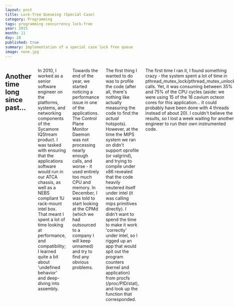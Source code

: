 ```yaml
---
layout: post
title: Lock-free Queueing (Special Case)
category: Programming
tags: programming concurrency lock-free
year: 2015
month: 11
day: 28
published: true
summary: Implementation of a special case lock free queue
image: none.jpg
---
```


<div class="row">
   <div class="span9 columns">
   <h2>Another time long since past...</h2>
   <p>In 2010, I worked as a senior software engineer on the platforms, systems, and networking components of the Sycamore IQStream product. I was tasked with ensuring that the applications software would run in our ATCA chassis, as well as a NEBS compliant 1U rack-mount intel box. That meant I spent a lot of time looking at performance, and compatibility; I learned quite a bit about 'undefined behavior' and deep-diving into assembly.</p>
   <p>Towards the end of the year, we started noticing a performance issue in one of the applications. The Control Plane Monitor Daemon was not processing nearly enough calls, and worse - it used entirely too much CPU and memory. In December, I was told to start looking at the CPMd (which we had outsourced to a company I will keep unnamed) and try to find any obvious problems.</p>
   <p>The first thing I wanted to do was to profile the code (after all, there's nothing like actually measuring the code to find the <i>actual</i> hotspots). However, at the time the MIPS system we ran on didn't support oprofile (or valgrind), and trying to compile under x86 revealed that the code heavily neutered itself under intel (it was calling mips primitives directly). I didn't want to spend the time to make it work 'correctly' under intel, so I rigged up an app that would spit out the program counters (kernel and application) from procfs (/proc/PID/stat), and look up the function that corresponded.</p>
   <p>The first time I ran it, I found something crazy - the system spent a lot of time in pthread_mutex_lock/pthread_mutex_unlock calls. Yet, it was consuming between 35% and 75% of the CPU cycles (aside: we were using 15 of the 16 cavium octeon cores for this application... it could probably have been done with 4 threads instead of about 20). I couldn't believe the results, so I lost a week waiting for another engineer to run their own instrumented code.</p>
   <p>The good news: I wasn't crazy and the other engineer's experiment showed that we used a TON of time waiting for locking to resolve. And it was in two paths - memory allocations and message queueing.</p>
   <p>The bad news: how do we explain (and ultimately correct) the behavior? It turned out, under realtime linux all mutexes (futexes under linux) are spinlocks under the hood (in contrast with non-realtime linux). That explains the large percentage of CPU usage. Our only option, then, was to eliminate the locking from both the allocator and the queueing.</p>
   <p>So, we had two fronts of attack: <b>TCMalloc</b> and implementing a lock-free queue. Both would require MIPS atomic primitives, so we got to work writing those first. And when we had a working set, the other engineer started on porting TCMalloc (we later posted the patch for this, but couldn't get Sycamore to sign the legal release for the code, so someone had to reimplement).</p>
   <p>However, just hooking TCMalloc up didn't improve the situation. Well, for the time spent in allocation it made a huge improvement. We went from a 20 microsecond average (with a 300ms worst case) to a 50ns average with a 20us worst case. The reason TCMalloc didn't change the external cpu utilization observation: we simply pushed all of the locking into the queues.</p>
   <p>So, I started to implement the reference implementation for a generic lock-free queue. But I had an epiphany when I started writing it - atomic operations are <i>terrible</i> in the fast-path. They're slow, since they have to invoke cache sync protocols. I wanted to write a lock free queue that would be the fastest it could be, and I was sure that the 'generic' was not going to cut it.</p>
   <p>I thought about what was actually required of the queue. There were lots of producers but only a single consumer. The queues were for realtime packet processing, so I didn't want them unbounded (that's an entry for another day). Thinking about it, I figured a ring buffer with 'head' that could be adjusted by multiple threads would work for the producer side. The 'tail' didn't need any atomic primitives at all since it was only for a single thread. And the whole thing could be done with just a few simple atomic operations.</p>
   <p>Okay, so you want code? Sure, here's an approximation of the code:</p>
   <pre class="prettyprint">
result enq(void *q, void *d)
{
   if (count(q) >= max(q))
      return RESULT_FULL;
   slot = INC(q->head_pos);
   if (count(q) > max(q)) {
      DEC(q->head_pos) // there's a subtle bug here, but
                       // the real code slightly more complicated, so
                       // deal with the simple *design* bug (you only get M-1
                       // slots where M is the producers). Unless you have
                       // lots of producers this won't matter
      return RESULT_FULL;
   }
   id = slot % max(q); // here if you make max(q) always a power of two, you
                       // can do & (max(q) - 1) instead of % max(q)

   // this resolves the case where producer + consumer simultaneously
   // operate on the same slot
   while(q->array[id].reference) {
      read_barrier(); // paired with the write in deq
      sched_yield();
   }

   q->array[id].data = d;
   INC(q->array[id].reference);
   write_barrier(); // paired with the read in deq - NOTE: INC may be a
                    // barrier on your system. If so this is superfluous
   return SUCCESS;
}

result deq(void *q, void **node)
{
   pos = q->tail++;
   pos = pos % max(q); // note: didn't mention this, but q->tail needs to be
                       // adjusted back, unless max(q) is a power of 2
                       // (notice a trend? powers of two are good :)

   if(!q->array[pos].reference) {
      --q->tail;
      return EMPTY;
   }

   *node = q->array[pos].data;
   read_barrier();
   DEC(q->array[pos].reference); // on your system... see above
   write_barrier();
}
   </pre>
   <p>The code should be somewhat explanatory, but in case you have a problem reading it I'll write a bit more. First the <i>deq</i> side (which stands for dequeue). It's very straight-forward. We have a tail pointer, increment it along, and get the data. Not much to sync, just the reference, which is the flag to say that data is available.</p>
   <p>The <i>enc</i> side is more interesting. We have an early check to see if there is space, then a head position reservation, followed by another check for overflow. In this pseudo code, there exists a bug when #producers = #processors = #slots. This can be solved, but that trick is protected, so I can't reveal it (I can talk about this, though, so at least that's good). Anyway after that, we ensure that the reference indicates the flag is free. You'll notice barriers stuck in there which are actual memory barriers (as opposed to just compiler or 'soft' barriers).</p>
   <p>After that, we assign and indicate that data is available. I put a <pre>write_barrier()</pre> call in that I didn't use since on both MIPS and Intel the atomic INC/DEC instructions act as full barriers, but not all systems may behave this way.</p>
   <p>When we plumbed this queue in, with TCMalloc, and fired it off we saw an amazing thing: the average CPU Utilization dropped to 2% on all cores. And the worst-case went to 18%. And we processed <b>every</b> call that came through (previously, we only processed around 40% of the calls). By eliminating the locks, we eliminated the wasteful 'sync' times in the system and improved overall throughput (both from a forward-progress standpoint and from a processed packets standpoint).</p>
   <p>Oh, your last question might be "Did you ever use the reference implementation?" The answer is yes. Average utilization was 9% and worst case was 28%. So worse performance, but more flexibility. In the end, we didn't need the flexibility, so we went with the LFQ.</p>
   </div>
</div>
